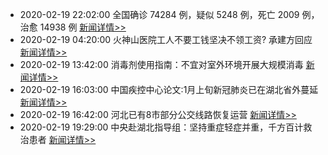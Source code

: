
- 2020-02-19 22:02:00 全国确诊 74284 例，疑似 5248 例，死亡 2009 例，治愈 14938 例  [新闻详情>>](https://github.com/AlbertGithubHome/ChineseVictory/blob/master/PneumoniaMap/20200219221100.jpg)
- 2020-02-19 04:20:00 火神山医院工人不要工钱坚决不领工资? 承建方回应  [新闻详情>>](http://finance.sina.com.cn/chanjing/cyxw/2020-02-19/doc-iimxxstf2588869.shtml)
- 2020-02-19 13:42:00 消毒剂使用指南：不宜对室外环境开展大规模消毒  [新闻详情>>](https://tech.sina.com.cn/roll/2020-02-19/doc-iimxxstf2707979.shtml)
- 2020-02-19 16:03:00 中国疾控中心论文:1月上旬新冠肺炎已在湖北省外蔓延  [新闻详情>>](http://finance.sina.com.cn/china/gncj/2020-02-19/doc-iimxxstf2748562.shtml)
- 2020-02-19 16:42:00 河北已有8市部分公交线路恢复运营  [新闻详情>>](http://hebei.sina.com.cn/news/yz/2020-02-19/detail-iimxxstf2758878.shtml)
- 2020-02-19 19:29:00 中央赴湖北指导组：坚持重症轻症并重，千方百计救治患者  [新闻详情>>](https://tech.sina.com.cn/roll/2020-02-19/doc-iimxyqvz4246800.shtml)
